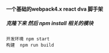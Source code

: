 #### 一个基础的webpack4.x react  dva 脚手架
##### 克隆下来 然后 npm install 相关的模块


    开发环境 npm start 
    构建  npm run build 
